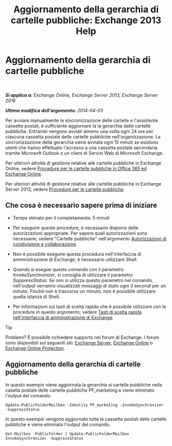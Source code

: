 ﻿---
title: 'Aggiornamento della gerarchia di cartelle pubbliche: Exchange 2013 Help'
TOCTitle: Aggiornamento della gerarchia di cartelle pubbliche
ms:assetid: a7b2fb51-0207-4d7d-938d-466ae110bb90
ms:mtpsurl: https://technet.microsoft.com/it-it/library/JJ945055(v=EXCHG.150)
ms:contentKeyID: 52057318
ms.date: 05/22/2018
mtps_version: v=EXCHG.150
ms.translationtype: MT
---

# Aggiornamento della gerarchia di cartelle pubbliche

 

_**Si applica a:** Exchange Online, Exchange Server 2013, Exchange Server 2016_

_**Ultima modifica dell'argomento:** 2014-04-03_

Per avviare manualmente la sincronizzazione delle cartelle e l'assistente cassette postali, è sufficiente aggiornare la la gerarchia delle cartelle pubbliche. Entrambi vengono avviati almeno una volta ogni 24 ore per ciascuna cassetta postale delle cartelle pubbliche nell'organizzazione. La sincronizzazione della gerarchia viene avviata ogni 15 minuti se esistono utenti che hanno effettuato l'accesso a una cassetta postale secondaria tramite Microsoft Outlook o un client di Servizi Web di Microsoft Exchange.

Per ulteriori attività di gestione relative alle cartelle pubbliche in Exchange Online, vedere [Procedure per le cartelle pubbliche in Office 365 ed Exchange Online](https://technet.microsoft.com/it-it/library/jj966272\(v=exchg.150\)).

Per ulteriori attività di gestione relative alle cartelle pubbliche in Exchange Server 2013, vedere [Procedure per le cartelle pubbliche](public-folder-procedures-exchange-2013-help.md).

## Che cosa è necessario sapere prima di iniziare

  - Tempo stimato per il completamento: 5 minuti

  - Per eseguire queste procedure, è necessario disporre delle autorizzazioni appropriate. Per sapere quali autorizzazioni sono necessarie, vedere "Cartelle pubbliche" nell'argomento [Autorizzazioni di condivisione e collaborazione](sharing-and-collaboration-permissions-exchange-2013-help.md).

  - Non è possibile eseguire questa procedura nell'interfaccia di amministrazione di Exchange, è necessario utilizzare Shell.

  - Quando si esegue questo comando con il parametro *InvokeSynchronizer*, si consiglia di utilizzare il parametro *SuppressStatus*. Se non si utilizza questo parametro nel comando, nell'output verranno visualizzati messaggi di stato ogni 3 secondi per un minuto. Finché non è trascorso un minuto, non è possibile utilizzare quella istanza di Shell.

  - Per informazioni sui tasti di scelta rapida che è possibile utilizzare con le procedure in questo argomento, vedere [Tasti di scelta rapida nell'interfaccia di amministrazione di Exchange](keyboard-shortcuts-in-the-exchange-admin-center-exchange-online-protection-help.md).


> [!TIP]
> Problemi? È possibile richiedere supporto nei forum di Exchange. I forum sono disponibili sui seguenti siti: <A href="https://go.microsoft.com/fwlink/p/?linkid=60612">Exchange Server</A>, <A href="https://go.microsoft.com/fwlink/p/?linkid=267542">Exchange Online</A> o <A href="https://go.microsoft.com/fwlink/p/?linkid=285351">Exchange Online Protection</A>.



## Aggiornamento della gerarchia di cartelle pubbliche

In questo esempio viene aggiornata la gerarchia si cartelle pubbliche nella casella postale delle cartelle pubbliche PF\_marketing e viene eliminato l'output del comando.

    Update-PublicFolderMailbox -Identity PF_marketing -InvokeSynchronizer -SuppressStatus

In questo esempio vengono aggiornate tutte le cassette postali delle cartelle pubbliche e viene eliminato l'output del comando.

    Get-Mailbox -PublicFolder | Update-PublicFolderMailbox InvokeSynchronizer -SuppressStatus

